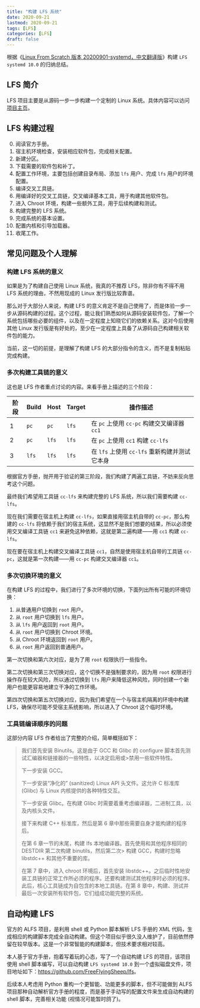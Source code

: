 ```yaml
---
title: "构建 LFS 系统"
date: 2020-09-21
lastmod: 2020-09-21
tags: [LFS]
categories: [LFS]
draft: false
---
```


根据《[Linux From Scratch 版本 20200901-systemd，中文翻译版](https://bf.mengyan1223.wang/lfs/zh_CN/10.0-systemd/)》构建 `LFS systemd 10.0` 的归纳总结。

<!--more-->

## LFS 简介

LFS 项目主要是从源码一步一步构建一个定制的 Linux 系统。具体内容可以访问[项目主页](http://www.linuxfromscratch.org/index.html)。

## LFS 构建过程

0. 阅读官方手册。
1. 宿主机环境检查，安装相应软件包，完成相关配置。
2. 新建分区。
3. 下载需要的软件包和补丁。
4. 配置工作环境，主要包括创建目录布局、添加 `lfs` 用户、完成 `lfs` 用户的环境配置。
5. 编译交叉工具链。
6. 用编译好的交叉工具链，交叉编译基本工具，用于构建其他软件包。
7. 进入 Chroot 环境，构建一些额外工具，用于后续构建和测试。
8. 构建完整的 LFS 系统。
9. 完成系统的基本设置。
10. 配置内核和引导加载器。
11. 收尾工作。

## 常见问题及个人理解

### 构建 LFS 系统的意义

如果是为了构建自己使用 Linux 系统，我真的不推荐 LFS，除非你有不得不用 LFS 系统的理由，不然用现成的 Linux 发行版比较靠谱。

那么对于大部分人来说，构建 LFS 的意义肯定不是自己使用了，而是体验一步一步从源码构建的过程。这个过程，能让我们熟悉如何从源码安装软件包，了解一个系统包括哪些必要的组件，以及在一定程度上知晓它们的依赖关系。这对今后使用其他 Linux 发行版是有好处的，至少在一定程度上具备了从源码自己构建相关软件包的能力。

当前，这一切的前提，是理解了构建 LFS 的大部分指令的含义，而不是复制粘贴完成构建。

### 多次构建工具链的意义

这也是 LFS 作者重点讨论的内容。来看手册上描述的三个阶段：

| 阶段 | Build | Host | Target | 操作描述 |
| --- | --- | --- | --- | --- |
| 1 | `pc` | `pc` | `lfs` | 在 `pc` 上使用 `cc-pc` 构建交叉编译器 `cc1` |
| 2 | `pc` | `lfs` | `lfs` | 在 `pc` 上使用 `cc1` 构建 `cc-lfs` |
| 3 | `lfs` | `lfs` | `lfs` | 在 `lfs` 上使用 `cc-lfs` 重新构建并测试它本身 |

根据官方手册，抛开用于验证的第三阶段，我们构建了两遍工具链，不妨来反向思考这个问题。

最终我们希望用工具链 `cc-lfs` 来构建完整的 LFS 系统，所以我们需要构建 `cc-lfs`。

现在我们需要在宿主机上构建 `cc-lfs`，如果直接用宿主机自带的 `cc-pc`，那么构建的 `cc-lfs` 将依赖于我们的宿主系统，这显然不是我们想要的结果，所以必须使用交叉编译工具链 `cc1` 来避免这种依赖，这就是第二遍构建——用 `cc1` 构建 `cc-lfs`。

现在要在宿主机上构建交叉编译工具链 `cc1`，自然是使用宿主机自带的工具链 `cc-pc`，这就是第一次构建——用 `cc-pc` 构建交叉编译器 `cc1`。

### 多次切换环境的意义

在构建 LFS 的过程中，我们进行了多次环境的切换，下面列出所有可能的环境切换：

1. 从普通用户切换到 `root` 用户。
2. 从 `root` 用户切换到 `lfs` 用户。
3. 从 `lfs` 用户返回到 `root` 用户。
4. 从 `root` 用户切换到 Chroot 环境。
5. 从 Chroot 环境返回到 `root` 用户。
6. 从 `root` 用户返回到普通用户。

第一次切换和第六次对应，是为了用 `root` 权限执行一些指令。

第二次切换和第三次切换对应，这个切换不是强制要求的，因为用 `root` 权限进行操作存在较大风险，所以通过切换到 `lfs` 用户来降低这种风险，同时创建一个新用户也能更容易地建立干净的工作环境。

第四次切换和第五次切换对应，因为我们希望在一个与宿主机隔离的环境中构建 LFS，确保尽可能不受宿主系统影响，所以进入了 Chroot 这个临时环境。

### 工具链编译顺序的问题

这部分内容 LFS 作者给出了完整的介绍，简单概括如下：

> 我们首先安装 Binutils。这是由于 GCC 和 Glibc 的 configure 脚本首先测试汇编器和链接器的一些特性，以决定启用或>禁用一些软件特性。
>
> 下一步安装 GCC。
>
> 下一步安装“净化的” (sanitized) Linux API 头文件。这允许 C 标准库 (Glibc) 与 Linux 内核提供的各种特性交互。
>
> 下一步安装 Glibc。在构建 Glibc 时需要着重考虑编译器，二进制工具，以及内核头文件。
>
> 接下来构建 C++ 标准库，然后是第 6 章中那些需要自身才能构建的程序后。
>
> 在第 6 章一节的末尾，构建 lfs 本地编译器。首先使用和其他程序相同的 DESTDIR 第二次构建 binutils，然后第二次> 构建 GCC，构建时忽略 libstdc++ 和其他不重要的库。
>
> 在第 7 章中，进入 chroot 环境后，首先安装 libstdc++。之后临时性地安装工具链的正常工作所必须的程序。还要构建测试其他程序时必须的程序。此后，核心工具链成为自包含的本地工具链。在第 8 章中，构建、测试并最后一次安装所有软件包，它们组成功能完整的系统。

## 自动构建 LFS

官方的 ALFS 项目，是利用 shell 或 Python 脚本解析 LFS 手册的 XML 代码，生成相应的构建脚本完成全自动构建。但这个项目似乎很久没人维护了，目前依然停留在较早版本。这是一个非常智能的构建脚本，但技术要求相对较高。

本人基于官方手册，抱着写着玩的心态，写了一个自动构建 LFS 的项目，该项目使用 shell 脚本编写，可以自动构建 `LFS systemd 10.0` 到一个虚拟磁盘文件，项目地址如下：<https://github.com/FreeFlyingSheep/lfs>。

后续本人考虑用 Python 重构一个更智能、功能更多的脚本，但不可能做到 ALFS 项目那种自动解析官方手册的程度，而是基于手动写的配置文件来生成自动构建的 shell 脚本，完善相关功能 (视情况可能暂时鸽了)。
